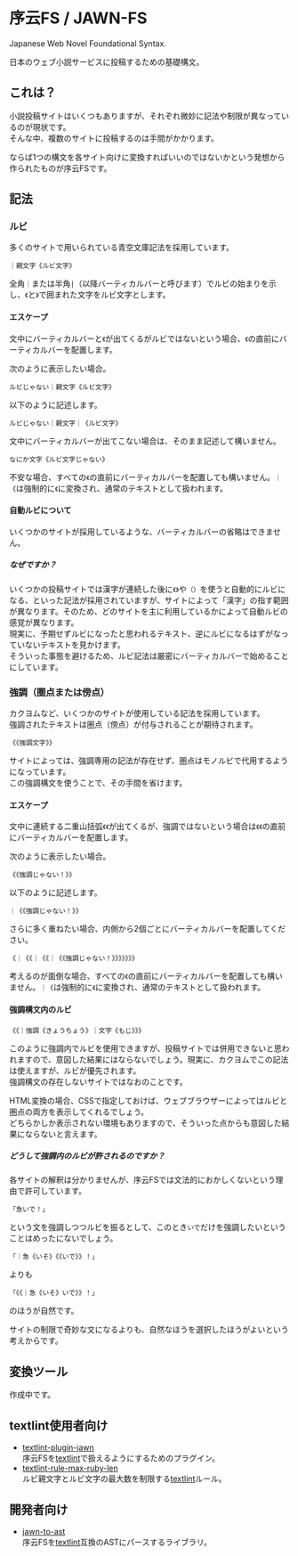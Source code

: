 # 序云FS / JAWN-FS

Japanese Web Novel Foundational Syntax.

日本のウェブ小説サービスに投稿するための基礎構文。

## これは？

小説投稿サイトはいくつもありますが、それぞれ微妙に記法や制限が異なっているのが現状です。  
そんな中、複数のサイトに投稿するのは手間がかかります。

ならば1つの構文を各サイト向けに変換すればいいのではないかという発想から作られたものが序云FSです。

## 記法

### ルビ

多くのサイトで用いられている青空文庫記法を採用しています。

```text
｜親文字《ルビ文字》
```

全角`｜`または半角`|`（以降バーティカルバーと呼びます）でルビの始まりを示し、`《`と`》`で囲まれた文字をルビ文字とします。

#### エスケープ

文中にバーティカルバーと`《`が出てくるがルビではないという場合、`《`の直前にバーティカルバーを配置します。

次のように表示したい場合。

```text
ルビじゃない｜親文字《ルビ文字》
```

以下のように記述します。

```text
ルビじゃない｜親文字｜《ルビ文字》
```

文中にバーティカルバーが出てこない場合は、そのまま記述して構いません。

```text
なにか文字《ルビ文字じゃない》
```

不安な場合、すべての`《`の直前にバーティカルバーを配置しても構いません。`｜《`は強制的に`《`に変換され、通常のテキストとして扱われます。

#### 自動ルビについて

いくつかのサイトが採用しているような、バーティカルバーの省略はできません。

##### なぜですか？

いくつかの投稿サイトでは漢字が連続した後に`《》`や`（）`を使うと自動的にルビになる、といった記法が採用されていますが、サイトによって「漢字」の指す範囲が異なります。そのため、どのサイトを主に利用しているかによって自動ルビの感覚が異なります。  
現実に、予期せずルビになったと思われるテキスト、逆にルビになるはずがなっていないテキストを見かけます。  
そういった事態を避けるため、ルビ記法は厳密にバーティカルバーで始めることにしています。

### 強調（圏点または傍点）

カクヨムなど、いくつかのサイトが使用している記法を採用しています。  
強調されたテキストは圏点（傍点）が付与されることが期待されます。

```text
《《強調文字》》
```

サイトによっては、強調専用の記法が存在せず、圏点はモノルビで代用するようになっています。  
この強調構文を使うことで、その手間を省けます。

#### エスケープ

文中に連続する二重山括弧`《《`が出てくるが、強調ではないという場合は`《《`の直前にバーティカルバーを配置します。

次のように表示したい場合。

```text
《《強調じゃない！》》
```

以下のように記述します。

```text
｜《《強調じゃない！》》
```

さらに多く重ねたい場合、内側から2個ごとにバーティカルバーを配置してください。

```text
《｜《《｜《《｜《《強調じゃない！》》》》》》》
```

考えるのが面倒な場合、すべての`《`の直前にバーティカルバーを配置しても構いません。`｜《`は強制的に`《`に変換され、通常のテキストとして扱われます。

#### 強調構文内のルビ

```text
《《｜強調《きょうちょう》｜文字《もじ》》》
```

このように強調内でルビを使用できますが、投稿サイトでは併用できないと思われますので、意図した結果にはならないでしょう。現実に、カクヨムでこの記法は使えますが、ルビが優先されます。  
強調構文の存在しないサイトではなおのことです。

HTML変換の場合、CSSで指定しておけば、ウェブブラウザーによってはルビと圏点の両方を表示してくれるでしょう。  
どちらかしか表示されない環境もありますので、そういった点からも意図した結果にならないと言えます。

##### どうして強調内のルビが許されるのですか？

各サイトの解釈は分かりませんが、序云FSでは文法的におかしくないという理由で許可しています。

```text
「急いで！」
```

という文を強調しつつルビを振るとして、このとき`いで`だけを強調したいということはめったにないでしょう。  

```
「｜急《いそ》《《いで》》！」
```

よりも

```
「《《｜急《いそ》いで》》！」
```

のほうが自然です。

サイトの制限で奇妙な文になるよりも、自然なほうを選択したほうがよいという考えからです。

## 変換ツール

作成中です。

## textlint使用者向け

- [textlint-plugin-jawn](https://github.com/matori/textlint-plugin-jawn)  
  序云FSを[textlint](https://github.com/textlint/textlint)で扱えるようにするためのプラグイン。
- [textlint-rule-max-ruby-len](https://github.com/matori/textlint-rule-max-ruby-len)  
  ルビ親文字とルビ文字の最大数を制限する[textlint](https://github.com/textlint/textlint)ルール。

## 開発者向け

- [jawn-to-ast](https://github.com/matori/jawn-to-ast)  
  序云FSを[textlint](https://github.com/textlint/textlint)互換のASTにパースするライブラリ。
